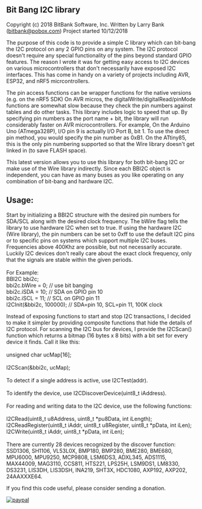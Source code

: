 Bit Bang I2C library
--------------------
Copyright (c) 2018 BitBank Software, Inc.
Written by Larry Bank (bitbank@pobox.com)
Project started 10/12/2018

The purpose of this code is to provide a simple C library which can bit-bang
the I2C protocol on any 2 GPIO pins on any system. The I2C protocol doesn't
require any special functionality of the pins beyond standard GPIO features.
The reason I wrote it was for getting easy access to I2C devices on
various microcontrollers that don't necessarily have exposed I2C interfaces.
This has come in handy on a variety of projects including AVR, ESP32, and nRF5
micrcontrollers.

The pin access functions can be wrapper functions for the native versions (e.g. on the nRF5 SDK)
On AVR micros, the digitalWrite/digitalRead/pinMode functions are somewhat
slow because they check the pin numbers against tables and do other tasks.
This library includes logic to speed that up. By specifying pin numbers as the
port name + bit, the library will run considerably faster on AVR
microcontrollers. For example, On the Arduino Uno (ATmega328P), I/O pin 9 is
actually I/O Port B, bit 1. To use the direct pin method, you would specify
the pin number as 0xB1. On the ATtiny85, this is the only pin numbering
supported so that the Wire library doesn't get linked in (to save FLASH space). 

This latest version allows you to use this library for both bit-bang I2C or
make use of the Wire library indirectly. Since each BBI2C object is independent,
you can have as many buses as you like operating on any combination of
bit-bang and hardware I2C.
 
Usage:
-----
Start by initializing a BBI2C structure with the desired pin numbers for SDA/SCL
along with the desired clock frequency. The bWire flag tells the library to use
hardware I2C when set to true. If using the hardware I2C (Wire library), the
pin numbers can be set to 0xff to use the default I2C pins or to specific pins
on systems which support multiple I2C buses. Frequencies above 400Khz are 
possible, but not necessarily accurate. Luckily I2C devices don't really
care about the exact clock frequency, only that the signals are stable
within the given periods.<br>
<br>
For Example:<br>
BBI2C bbi2c;<br>
bbi2c.bWire = 0; // use bit banging<br>
bbi2c.iSDA = 10; // SDA on GPIO pin 10<br>
bbi2c.iSCL = 11; // SCL on GPIO pin 11<br>
I2CInit(&bbi2c, 100000); // SDA=pin 10, SCL=pin 11, 100K clock<br>

Instead of exposing functions to start and stop I2C transactions, I decided
to make it simpler by providing composite functions that hide the details of
I2C protocol. For scanning the I2C bus for devices, I provide the I2CScan()
function which returns a bitmap (16 bytes x 8 bits) with a bit set for every
device it finds. Call it like this:<br>
<br>
unsigned char ucMap[16];<br>
<br>
I2CScan(&bbi2c, ucMap);<br>
<br>
To detect if a single address is active, use I2CTest(addr).<br>
<br>
To identify the device, use I2CDiscoverDevice(uint8_t iAddress).<br>
<br>
For reading and writing data to the I2C device, use the following functions:<br>
<br>
I2CRead(uint8_t u8Address, uint8_t *pu8Data, int iLength);<br>
I2CReadRegister(uint8_t iAddr, uint8_t u8Register, uint8_t *pData, int iLen);<br>
I2CWrite(uint8_t iAddr, uint8_t *pData, int iLen); <br>
<br>
There are currently 28 devices recognized by the discover function:
  SSD1306, SH1106, VL53L0X, BMP180, BMP280, BME280, BME680, MPU6000, MPU9250, MCP9808, LSM6DS3,
  ADXL345, ADS1115, MAX44009, MAG3110, CCS811, HTS221, LPS25H, LSM9DS1, LM8330, DS3231,
  LIS3DH, LIS3DSH, INA219, SHT3X, HDC1080, AXP192, AXP202, 24AAXXXE64.

If you find this code useful, please consider sending a donation.

[![paypal](https://www.paypalobjects.com/en_US/i/btn/btn_donateCC_LG.gif)](https://www.paypal.com/cgi-bin/webscr?cmd=_s-xclick&hosted_button_id=SR4F44J2UR8S4)


